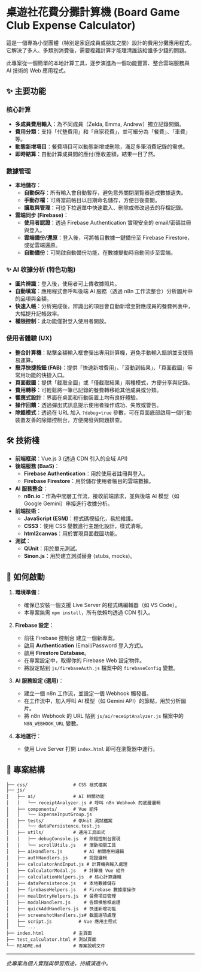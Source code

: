 # 桌遊社花費分攤計算機 (Board Game Club Expense Calculator)

這是一個專為小型團體（特別是家庭成員或朋友之間）設計的費用分攤應用程式。它解決了多人、多類別消費後，需要複雜計算才能理清誰該給誰多少錢的問題。

此專案從一個簡單的本地計算工具，逐步演進為一個功能豐富、整合雲端服務與 AI 技術的 Web 應用程式。

## ✨ 主要功能

### 核心計算
- **多成員費用輸入**：為不同成員（Zelda, Emma, Andrew）獨立記錄開銷。
- **費用分類**：支持「代墊費用」和「自家花費」，並可細分為「餐費」、「車費」等。
- **動態新增項目**：餐費項目可以動態新增或刪除，滿足多筆消費記錄的需求。
- **即時結算**：自動計算成員間的應付/應收差額，結果一目了然。

### 數據管理
- **本地儲存**：
  - **自動保存**：所有輸入會自動暫存，避免意外關閉瀏覽器造成數據遺失。
  - **手動存檔**：可將當前帳目以日期命名儲存，方便日後查閱。
  - **讀取與管理**：可從下拉選單中快速載入、刪除或修改過去的存檔記錄。
- **雲端同步 (Firebase)**：
  - **使用者認證**：透過 Firebase Authentication 實現安全的 email/密碼註冊與登入。
  - **雲端備份/還原**：登入後，可將帳目數據一鍵備份至 Firebase Firestore，或從雲端還原。
  - **自動備份**：可開啟自動備份功能，在數據變動時自動同步至雲端。

### ✨ AI 收據分析 (特色功能)
- **圖片辨識**：登入後，使用者可上傳收據照片。
- **自動填寫**：應用程式會呼叫後端 AI 服務（透過 n8n 工作流整合）分析圖片中的品項與金額。
- **快速入帳**：分析完成後，辨識出的項目會自動新增至對應成員的餐費列表中，大幅提升記帳效率。
- **權限控制**：此功能僅對登入使用者開放。

### 使用者體驗 (UX)
- **整合計算機**：點擊金額輸入框會彈出專用計算機，避免手動輸入錯誤並支援簡易運算。
- **懸浮快捷按鈕 (FAB)**：提供「快速新增費用」、「滾動到結果」、「頁面截圖」等常用功能的快捷入口。
- **頁面截圖**：提供「截取全圖」或「僅截取結果」兩種模式，方便分享與記錄。
- **費用轉移**：可輕鬆將一筆已記錄的餐費轉移給其他成員或分類。
- **響應式設計**：界面在桌面和行動裝置上均有良好體驗。
- **操作回饋**：透過彈出式訊息提示使用者操作成功、失敗或警告。
- **除錯模式**：透過在 URL 加入 `?debug=true` 參數，可在頁面底部啟用一個行動裝置友善的除錯控制台，方便開發與問題排查。

## 🛠️ 技術棧

- **前端框架**：Vue.js 3 (透過 CDN 引入的全域 API)
- **後端服務 (BaaS)**：
  - **Firebase Authentication**：用於使用者註冊與登入。
  - **Firebase Firestore**：用於儲存使用者帳目的雲端數據。
- **AI 服務整合**：
  - **n8n.io**：作為中間層工作流，接收前端請求，並與後端 AI 模型（如 Google Gemini）串接進行收據分析。
- **前端技術**：
  - **JavaScript (ESM)**：程式碼模組化，易於維護。
  - **CSS3**：使用 CSS 變數進行主題化設計，樣式清晰。
  - **html2canvas**：用於實現頁面截圖功能。
- **測試**：
  - **QUnit**：用於單元測試。
  - **Sinon.js**：用於建立測試替身 (stubs, mocks)。

## 🚀 如何啟動

1.  **環境準備**：
    - 確保已安裝一個支援 Live Server 的程式碼編輯器（如 VS Code）。
    - 本專案無需 `npm install`，所有依賴均透過 CDN 引入。

2.  **Firebase 設定**：
    - 前往 Firebase 控制台 建立一個新專案。
    - 啟用 **Authentication** (Email/Password 登入方式)。
    - 啟用 **Firestore Database**。
    - 在專案設定中，取得你的 Firebase Web 設定物件。
    - 將設定貼到 `js/firebaseAuth.js` 檔案中的 `firebaseConfig` 變數。

3.  **AI 服務設定 (選用)**：
    - 建立一個 n8n 工作流，並設定一個 Webhook 觸發器。
    - 在工作流中，加入呼叫 AI 模型（如 Gemini API）的節點，用於分析圖片。
    - 將 n8n Webhook 的 URL 貼到 `js/ai/receiptAnalyzer.js` 檔案中的 `N8N_WEBHOOK_URL` 變數。

4.  **本地運行**：
    - 使用 Live Server 打開 `index.html` 即可在瀏覽器中運行。

## 📁 專案結構

```
├── css/                 # CSS 樣式檔案
├── js/
│   ├── ai/              # AI 相關功能
│   │   └── receiptAnalyzer.js # 呼叫 n8n Webhook 的底層邏輯
│   ├── components/      # Vue 組件
│   │   └── ExpenseInputGroup.js
│   ├── tests/           # QUnit 測試檔案
│   │   └── dataPersistence.test.js
│   ├── utils/           # 通用工具函式
│   │   ├── debugConsole.js  # 除錯控制台實現
│   │   └── scrollUtils.js   # 滾動相關工具
│   ├── aiHandlers.js        # AI 相關應用邏輯
│   ├── authHandlers.js      # 認證邏輯
│   ├── calculatorAndInput.js # 計算機與輸入處理
│   ├── CalculatorModal.js   # 計算機 Vue 組件
│   ├── calculationHelpers.js  # 核心計算邏輯
│   ├── dataPersistence.js   # 本地數據儲存
│   ├── firebaseHelpers.js   # Firebase 數據庫操作
│   ├── mealEntryHelpers.js  # 餐費項目管理
│   ├── modalHandlers.js     # 各類模態框處理
│   ├── quickAddHandlers.js  # 快速新增功能
│   ├── screenshotHandlers.js# 截圖選項處理
│   ├── script.js          # Vue 應用主程式
│   └── ...
├── index.html           # 主頁面
├── test_calculator.html # 測試頁面
└── README.md            # 專案說明文件
```

---

*此專案為個人實踐與學習用途，持續演進中。*